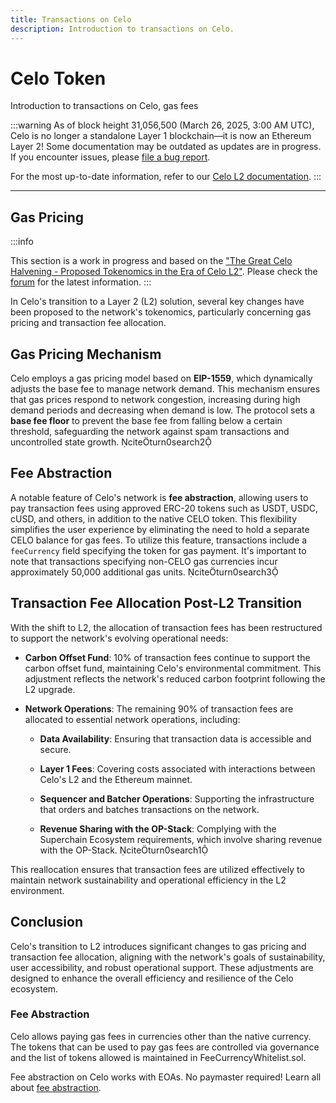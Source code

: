 ```yaml
---
title: Transactions on Celo
description: Introduction to transactions on Celo.
---
```


# Celo Token

Introduction to transactions on Celo, gas fees 

:::warning
As of block height 31,056,500 (March 26, 2025, 3:00 AM UTC), Celo is no longer a standalone Layer 1 blockchain—it is now an Ethereum Layer 2!
Some documentation may be outdated as updates are in progress. If you encounter issues, please [file a bug report](https://github.com/celo-org/docs/issues/new/choose).

For the most up-to-date information, refer to our [Celo L2 documentation](https://docs.celo.org/cel2).
:::

---

## Gas Pricing

:::info

This section is a work in progress and based on the ["The Great Celo Halvening - Proposed Tokenomics in the Era of Celo L2"](https://forum.celo.org/t/the-great-celo-halvening-proposed-tokenomics-in-the-era-of-celo-l2/9701/1). Please check the [forum](https://forum.celo.org/) for the latest information.
:::

In Celo's transition to a Layer 2 (L2) solution, several key changes have been proposed to the network's tokenomics, particularly concerning gas pricing and transaction fee allocation.

## Gas Pricing Mechanism

Celo employs a gas pricing model based on **EIP-1559**, which dynamically adjusts the base fee to manage network demand. This mechanism ensures that gas prices respond to network congestion, increasing during high demand periods and decreasing when demand is low. The protocol sets a **base fee floor** to prevent the base fee from falling below a certain threshold, safeguarding the network against spam transactions and uncontrolled state growth. citeturn0search2

## Fee Abstraction

A notable feature of Celo's network is **fee abstraction**, allowing users to pay transaction fees using approved ERC-20 tokens such as USDT, USDC, cUSD, and others, in addition to the native CELO token. This flexibility simplifies the user experience by eliminating the need to hold a separate CELO balance for gas fees. To utilize this feature, transactions include a `feeCurrency` field specifying the token for gas payment. It's important to note that transactions specifying non-CELO gas currencies incur approximately 50,000 additional gas units. citeturn0search3

## Transaction Fee Allocation Post-L2 Transition

With the shift to L2, the allocation of transaction fees has been restructured to support the network's evolving operational needs:

- **Carbon Offset Fund**: 10% of transaction fees continue to support the carbon offset fund, maintaining Celo's environmental commitment. This adjustment reflects the network's reduced carbon footprint following the L2 upgrade.

- **Network Operations**: The remaining 90% of transaction fees are allocated to essential network operations, including:

  - **Data Availability**: Ensuring that transaction data is accessible and secure.

  - **Layer 1 Fees**: Covering costs associated with interactions between Celo's L2 and the Ethereum mainnet.

  - **Sequencer and Batcher Operations**: Supporting the infrastructure that orders and batches transactions on the network.

  - **Revenue Sharing with the OP-Stack**: Complying with the Superchain Ecosystem requirements, which involve sharing revenue with the OP-Stack. citeturn0search1

This reallocation ensures that transaction fees are utilized effectively to maintain network sustainability and operational efficiency in the L2 environment.

## Conclusion

Celo's transition to L2 introduces significant changes to gas pricing and transaction fee allocation, aligning with the network's goals of sustainability, user accessibility, and robust operational support. These adjustments are designed to enhance the overall efficiency and resilience of the Celo ecosystem. 


### Fee Abstraction

Celo allows paying gas fees in currencies other than the native currency. The tokens that can be used to pay gas fees are controlled via governance and the list of tokens allowed is maintained in FeeCurrencyWhitelist.sol.

Fee abstraction on Celo works with EOAs. No paymaster required! Learn all about [fee abstraction](/cel2guides/fee-abstraction).
